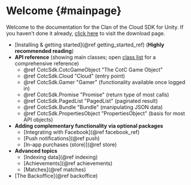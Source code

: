 Welcome {#mainpage}
===========

Welcome to the documentation for the Clan of the Cloud SDK for Unity. If you haven't done it already, [click here](https://github.com/clanofthecloud/unity-sdk/releases) to visit the download page.

- [Installing & getting started](@ref getting_started_ref) (**Highly recommended reading**)
- **API reference** (showing main classes; open [class list](annotated.html) for a comprehensive reference)
  - @ref CotcSdk.CotcGameObject "The CotC Game Object"
  - @ref CotcSdk.Cloud "Cloud" (entry point)
  - @ref CotcSdk.Gamer "Gamer" (functionality available once logged in)
  - @ref CotcSdk.Promise<PromisedT> "Promise" (return type of most calls)
  - @ref CotcSdk.PagedList<DataType> "PagedList" (paginated result)
  - @ref CotcSdk.Bundle "Bundle" (manipulating JSON data)
  - @ref CotcSdk.PropertiesObject "PropertiesObject" (basis for most API objects)
- **Adding complementary functionality via optional packages**
  - [Integrating with Facebook](@ref facebook_ref)
  - [Push notifications](@ref push)
  - [In-app purchases (store)](@ref store)
- **Advanced topics**
  - [Indexing data](@ref indexing)
  - [Achievements](@ref achievements)
  - [Matches](@ref matches)
- [The Backoffice](@ref backoffice)

